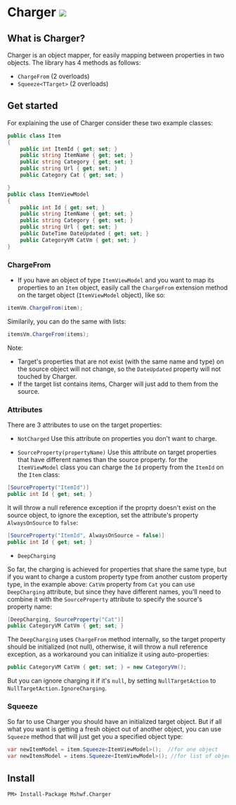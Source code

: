 # Charger [![](https://img.shields.io/badge/nuget-2.1.0-135DF4)](https://www.nuget.org/packages/Mshwf.Charger/)

## What is Charger?

Charger is an object mapper, for easily mapping between properties in two objects.
The library has 4 methods as follows:
* ````ChargeFrom```` (2 overloads)
* ````Squeeze<TTarget>```` (2 overloads)

## Get started

For explaining the use of Charger consider these two example classes:
```csharp
public class Item
{
    public int ItemId { get; set; }
    public string ItemName { get; set; }
    public string Category { get; set; }
    public string Url { get; set; }
    public Category Cat { get; set; }

}
public class ItemViewModel
{
    public int Id { get; set; }
    public string ItemName { get; set; }
    public string Category { get; set; }
    public string Url { get; set; }
    public DateTime DateUpdated { get; set; }
    public CategoryVM CatVm { get; set; }
}
```
### ChargeFrom

* If you have an object of type ````ItemViewModel```` and you want to map its properties to an ````Item```` object,
easily call the ````ChargeFrom```` extension method on the target object (````ItemViewModel```` object), like so:
```csharp
itemVm.ChargeFrom(item);
```
Similarily, you can do the same with lists:
```csharp
itemsVm.ChargeFrom(items);
```

Note:
* Target's properties that are not exist (with the same name and type) on the source object will not change, so the ````DateUpdated````
property will not touched by Charger.
* If the target list contains items, Charger will just add to them from the source.

### Attributes

There are 3 attributes to use on the target properties:

* ````NotCharged````
Use this attribute on properties you don't want to charge.

* ````SourceProperty(propertyName)````
Use this attribute on target properties that have different names than the source property. for the ````ItemViewModel```` 
class you can charge the ````Id```` property from the ````ItemId```` on the ````Item```` class:

```csharp
[SourceProperty("ItemId")]
public int Id { get; set; }
```
It will throw a null reference exception if the proprty doesn't exist on the source object, to ignore the exception,
set the attribute's property ````AlwaysOnSource```` to ````false````:
```csharp
[SourceProperty("ItemId", AlwaysOnSource = false)]
public int Id { get; set; }
```
* ````DeepCharging````

So far, the charging is achieved for properties that share the same type, but if you want to charge a custom property type
from another custom property type, in the example above: 
```CatVm``` property from ```Cat```
you can use ```DeepCharging``` attribute, but since they have different names, you'll need to combine it with the ```SourceProperty``` attribute to specify the source's property name:
```csharp
[DeepCharging, SourceProperty("Cat")]
public CategoryVM CatVm { get; set; }
```
The ```DeepCharging``` uses ```ChargeFrom``` method internally, so the target property should be initialized (not null),
otherwise, it will throw a null reference exception, as a workaround you can initialize it using auto-properties:
```csharp
public CategoryVM CatVm { get; set; } = new CategoryVm();
```
But you can ignore charging it if it's ```null```, by setting ```NullTargetAction``` to ```NullTargetAction.IgnoreCharging```.

### Squeeze
So far to use Charger you should have an initialized target object.
But if all what you want is getting a fresh object out of another object, you can use ```Squeeze``` method that will just
get you a specified object type:

```csharp
var newItemModel = item.Squeeze<ItemViewModel>();  //for one object
var newItemsModel = items.Squeeze<ItemViewModel>(); //for list of objects
```

## Install
```PM> Install-Package Mshwf.Charger```
